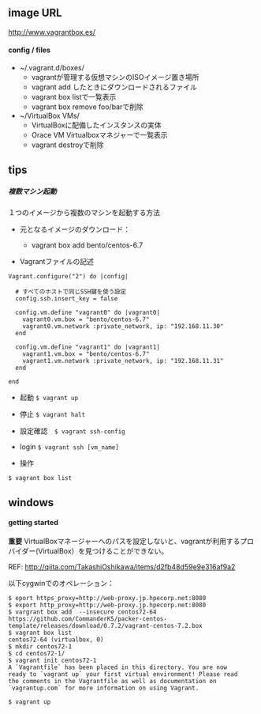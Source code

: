 ## image URL
http://www.vagrantbox.es/

#### config / files

- ~/.vagrant.d/boxes/
  - vagrantが管理する仮想マシンのISOイメージ置き場所
  - vagrant add したときにダウンロードされるファイル
  - vagrant box listで一覧表示
  - vagrant box remove foo/barで削除
- ~/VirtualBox VMs/
  - VirtualBoxに配備したインスタンスの実体
  - Orace VM Virtualboxマネジャーで一覧表示
  - vagrant destroyで削除

## tips

##### 複数マシン起動

１つのイメージから複数のマシンを起動する方法
- 元となるイメージのダウンロード：
  - vagrant box add bento/centos-6.7

- Vagrantファイルの記述

```
Vagrant.configure("2") do |config|

  # すべてのホストで同じSSH鍵を使う設定
  config.ssh.insert_key = false

  config.vm.define "vagrant0" do |vagrant0|
    vagrant0.vm.box = "bento/centos-6.7"
    vagrant0.vm.network :private_network, ip: "192.168.11.30"
  end

  config.vm.define "vagrant1" do |vagrant1|
    vagrant1.vm.box = "bento/centos-6.7"
    vagrant1.vm.network :private_network, ip: "192.168.11.31"
  end

end
```
- 起動
  `$ vagrant up`

- 停止
    `$ vagrant halt`

- 設定確認　`$ vagrant ssh-config`

- login `$ vagrant ssh [vm_name]`

- 操作
```
$ vagrant box list
```

## windows

#### getting started

**重要**
VirtualBoxマネージャーへのパスを設定しないと、vagrantが利用するプロバイダー(VirtualBox）を見つけることができない。


REF: http://qiita.com/TakashiOshikawa/items/d2fb48d59e9e316af9a2

以下cygwinでのオペレーション：

```
$ eport https_proxy=http://web-proxy.jp.hpecorp.net:8080
$ export http_proxy=http://web-proxy.jp.hpecorp.net:8080
$ vargrant box add  --insecure centos72-64  https://github.com/CommanderK5/packer-centos-template/releases/download/0.7.2/vagrant-centos-7.2.box
$ vagrant box list
centos72-64 (virtualbox, 0)
$ mkdir centos72-1
$ cd centos72-1/
$ vagrant init centos72-1
A `Vagrantfile` has been placed in this directory. You are now
ready to `vagrant up` your first virtual environment! Please read
the comments in the Vagrantfile as well as documentation on
`vagrantup.com` for more information on using Vagrant.

$ vagrant up


```
